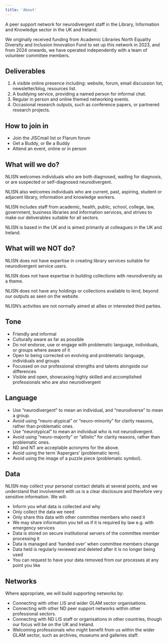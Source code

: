 ```yaml
---
title: 'About'
---
```


A peer support network for neurodivergent staff in the Library, Information and Knowledge sector in the UK and Ireland.

We originally received funding from Academic Libraries North Equality Diversity and Inclusion Innovation Fund to set up this network in 2023, and from 2024 onwards, we have operated independently with a team of volunteer committee members.

## Deliverables ##

1. A visible online presence including: website, forum, email discussion list, newsletter/blog, resources list.
2. A buddying service, providing a named person for informal chat.
3. Regular in person and online themed networking events.
4. Occasional research outputs, such as conference papers, or partnered research projects.

## How to join in ##

- Join the JISCmail list or Flarum forum
- Get a Buddy, or Be a Buddy
- Attend an event, online or in person

## What will we do? ##

NLISN welcomes individuals who are both diagnosed, waiting for diagnosis, or are suspected or self-diagnosed neurodivergent.

NLISN also welcomes individuals who are current, past, aspiring, student or adjacent library, information and knowledge workers. 

NLISN includes staff from academic, health, public, school, college, law, government, business libraries and information services, and strives to make our deliverables suitable for all sectors.

NLISN is based in the UK and is aimed primarily at colleagues in the UK and Ireland.

## What will we NOT do? ##

NLISN does not have expertise in creating library services suitable for neurodivergent service users.

NLISN does not have expertise in building collections with neurodiversity as a theme.

NLISN does not have any holdings or collections available to lend, beyond our outputs as seen on the website.

NLISN’s activities are not normally aimed at allies or interested third parties.

## Tone ##

- Friendly and informal
- Culturally aware as far as possible
- Do not endorse, use or engage with problematic language, individuals, or groups where aware of it
- Open to being corrected on evolving and problematic language, individuals and groups
- Focussed on our professional strengths and talents alongside our differences
- Visible and open, showcasing highly skilled and accomplished professionals who are also neurodivergent

## Language ##

- Use “neurodivergent” to mean an individual, and “neurodiverse” to mean a group.
- Avoid using “neuro-atypical” or “neuro-minority” for clarity reasons, rather than problematic ones.
- Use “neurotypical” to mean an individual who is not neurodivergent.
- Avoid using “neuro-majority” or “allistic” for clarity reasons, rather than problematic ones.
- ND and NT are acceptable acronyms for the above.
- Avoid using the term ‘Aspergers’ (problematic term).
- Avoid using the image of a puzzle piece (problematic symbol).

## Data ##

NLISN may collect your personal contact details at several points, and we understand that involvement with us is a clear disclosure and therefore very sensitive information. We will:

- Inform you what data is collected and why
- Only collect the data we need
- Only share this data with other committee members who need it
- We may share information you tell us if it is required by law e.g. with emergency services
- Data is stored on secure institutional servers of the committee member processing it
- Data is managed and ‘handed over’ when committee members change
- Data held is regularly reviewed and deleted after it is no longer being used
- You can request to have your data removed from our processes at any point you like

## Networks ##

Where appropriate, we will build supporting networks by:

- Connecting with other LIS and wider GLAM sector organisations.
- Connecting with other ND peer support networks within other professional sectors.
- Connecting with ND LIS staff or organisations in other countries, though our focus will be on the UK and Ireland.
- Welcoming professionals who might benefit from us within the wider GLAM sector, such as archives, museums and galleries staff.

